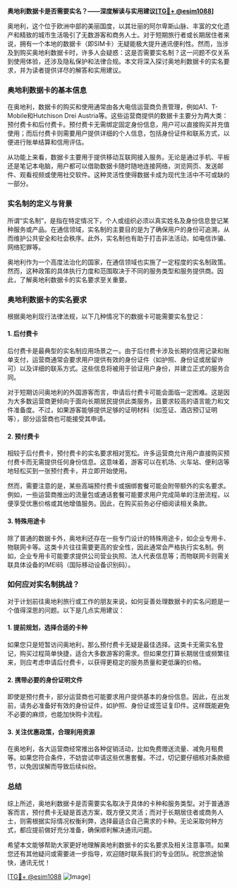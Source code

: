 **奥地利数据卡是否需要实名？——深度解读与实用建议[[TG💪+ @esim1088](https://t.me/s/esim1088)]**

奥地利，这个位于欧洲中部的美丽国度，以其壮丽的阿尔卑斯山脉、丰富的文化遗产和精致的城市生活吸引了无数游客和商务人士。对于短期旅行者或长期居住者来说，拥有一个本地的数据卡（即SIM卡）无疑能极大提升通讯便利性。然而，当涉及到购买奥地利数据卡时，许多人会疑惑：这是否需要实名制？这一问题不仅关系到使用体验，还涉及隐私保护和法律合规。本文将深入探讨奥地利数据卡的实名要求，并为读者提供详尽的解答和实用建议。

### 奥地利数据卡的基本信息

在奥地利，数据卡的购买和使用通常由各大电信运营商负责管理，例如A1、T-Mobile和Hutchison Drei Austria等。这些运营商提供的数据卡主要分为两大类：预付费卡和后付费卡。预付费卡无需绑定固定身份信息，用户可以直接购买并充值使用；而后付费卡则需要用户提供详细的个人信息，包括身份证件和联系方式，以便进行账单结算和信用评估。

从功能上来看，数据卡主要用于提供移动互联网接入服务。无论是通过手机、平板还是笔记本电脑，用户都可以借助数据卡随时随地连接网络，浏览网页、发送邮件、观看视频或使用社交软件。这种灵活性使得数据卡成为现代生活中不可或缺的一部分。

### 实名制的定义与背景

所谓“实名制”，是指在特定情况下，个人或组织必须以真实姓名及身份信息登记某种服务或产品。在通信领域，实名制的主要目的是为了确保用户的身份可追溯，从而维护公共安全和社会秩序。此外，实名制也有助于打击非法活动，如电信诈骗、网络犯罪等。

奥地利作为一个高度法治化的国家，在通信领域也实施了一定程度的实名制政策。然而，这种政策的具体执行力度和范围取决于不同的服务类型和服务提供商。因此，了解奥地利数据卡的实名要求至关重要。

### 奥地利数据卡的实名要求

根据奥地利现行法律法规，以下几种情况下的数据卡可能需要实名登记：

#### 1. **后付费卡**
   后付费卡是最典型的实名制应用场景之一。由于后付费卡涉及长期的信用记录和账单支付，运营商通常会要求用户提供有效的身份证件（如护照、身份证或居留许可）以及详细的联系方式。这些信息将被用于验证用户身份，并建立正式的服务合同。

   对于短期访问奥地利的外国游客而言，申请后付费卡可能会面临一定困难。这是因为大多数运营商更倾向于面向长期居民提供此类服务，且要求较高的语言能力和文件准备度。不过，如果游客能够提供足够的证明材料（如签证、酒店预订证明等），部分运营商也可能接受其申请。

#### 2. **预付费卡**
   相较于后付费卡，预付费卡的实名要求相对宽松。许多运营商允许用户直接购买预付费卡而无需提供任何身份信息。这意味着，游客可以在机场、火车站、便利店等地轻松买到一张预付费卡，并立即开始使用。

   然而，需要注意的是，某些高端预付费卡或捆绑套餐可能会附带额外的实名要求。例如，一些运营商推出的流量包或通话套餐可能要求用户完成简单的注册流程，以便享受优惠价格或其他增值服务。因此，在购买前务必仔细阅读相关条款。

#### 3. **特殊用途卡**
   除了普通的数据卡外，奥地利还存在一些专门设计的特殊用途卡，如企业专用卡、物联网卡等。这类卡片往往需要更高的安全性，因此通常会严格执行实名制。例如，企业专用卡可能要求提供公司营业执照、法人代表信息等；而物联网卡则需关联具体设备的IMEI码（国际移动设备识别码）。

### 如何应对实名制挑战？

对于计划前往奥地利旅行或工作的朋友来说，如何妥善处理数据卡的实名问题是一个值得深思的问题。以下是几点实用建议：

#### 1. **提前规划，选择合适的卡种**
   如果您只是短暂访问奥地利，那么预付费卡无疑是最佳选择。这类卡无需实名登记，购买过程简单快捷，适合大多数游客的需求。但如果您打算长期居住或频繁往来，则应考虑申请后付费卡，以获得更稳定的服务质量和更低廉的价格。

#### 2. **携带必要的身份证明文件**
   即使是预付费卡，部分运营商也可能要求用户提供基本的身份信息。因此，在出发前，请务必准备好有效的身份证件，如护照、身份证或签证复印件。这样既能避免不必要的麻烦，也能加快购卡流程。

#### 3. **关注优惠政策，合理利用资源**
   在奥地利，各大运营商经常推出各种促销活动，比如免费赠送流量、减免月租费等。如果您符合条件，不妨尝试申请这些优惠套餐。不过，切记要仔细核对条款细节，以免因误解而导致后续纠纷。

### 总结

综上所述，奥地利数据卡是否需要实名取决于具体的卡种和服务类型。对于普通游客而言，预付费卡无疑是首选方案，既方便又灵活；而对于长期居住者或商务人士，则需根据实际情况权衡利弊，选择最适合自己需求的卡种。无论采取何种方式，都应提前做好充分准备，确保顺利解决通讯问题。

希望本文能够帮助大家更好地理解奥地利数据卡的实名要求及相关注意事项。如果您还有其他疑问或需要进一步指导，欢迎随时联系我们的专业团队。祝您旅途愉快，通讯无忧！

[[TG💪+ @esim1088](https://t.me/s/esim1088) ![Image](https://i.postimg.cc/4NQfJmqS/Snipaste-2025-05-13-00-14-12.png)]